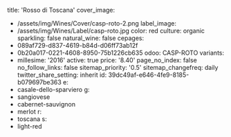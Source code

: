 title: 'Rosso di Toscana'
cover_image:
  - /assets/img/Wines/Cover/casp-roto-2.png
label_image:
  - /assets/img/Wines/Label/casp-roto.jpg
color: red
culture: organic
sparkling: false
natural_wine: false
cepages:
  - 089af729-d837-4619-b84d-d06ff73ab12f
  - 0b20a017-0221-4608-8950-75b1226cb635
odoo: CASP-ROTO
variants:
  -
    millesime: '2016'
    active: true
    price: '8.40'
page_no_index: false
no_follow_links: false
sitemap_priority: '0.5'
sitemap_changefreq: daily
twitter_share_setting: inherit
id: 39dc49af-e646-4fe9-8185-b079697be363
e:
  - casale-dello-sparviero
g:
  - sangiovese
  - cabernet-sauvignon
  - merlot
r:
  - toscana
s:
  - light-red
